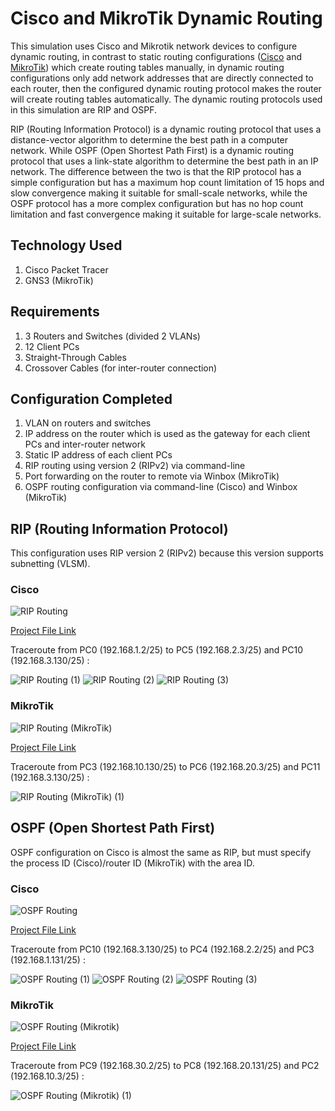 # Cisco and MikroTik Dynamic Routing
This simulation uses Cisco and Mikrotik network devices to configure dynamic routing, in contrast to static routing configurations ([Cisco](https://github.com/eightball270/CodingStudio-ComputerNetworkFundamentals?tab=readme-ov-file#static-routing) and [MikroTik](https://github.com/eightball270/MikroTik-Static-Routing/tree/main?tab=readme-ov-file#mikrotik-static-routing)) which create routing tables manually, in dynamic routing configurations only add network addresses that are directly connected to each router, then the configured dynamic routing protocol makes the router will create routing tables automatically. The dynamic routing protocols used in this simulation are RIP and OSPF.

RIP (Routing Information Protocol) is a dynamic routing protocol that uses a distance-vector algorithm to determine the best path in a computer network. While OSPF (Open Shortest Path First) is a dynamic routing protocol that uses a link-state algorithm to determine the best path in an IP network. The difference between the two is that the RIP protocol has a simple configuration but has a maximum hop count limitation of 15 hops and slow convergence making it suitable for small-scale networks, while the OSPF protocol has a more complex configuration but has no hop count limitation and fast convergence making it suitable for large-scale networks.

## Technology Used
1. Cisco Packet Tracer
2. GNS3 (MikroTik)

## Requirements
1. 3 Routers and Switches (divided 2 VLANs)
2. 12 Client PCs
3. Straight-Through Cables
4. Crossover Cables (for inter-router connection)

## Configuration Completed
1. VLAN on routers and switches
2. IP address on the router which is used as the gateway for each client PCs and inter-router network
3. Static IP address of each client PCs
4. RIP routing using version 2 (RIPv2) via command-line
5. Port forwarding on the router to remote via Winbox (MikroTik)
6. OSPF routing configuration via command-line (Cisco) and Winbox (MikroTik)

## RIP (Routing Information Protocol)
This configuration uses RIP version 2 (RIPv2) because this version supports subnetting (VLSM).

### Cisco

![RIP Routing](https://github.com/eightball270/Cisco-and-MikroTik-Dynamic-Routing/blob/main/Cisco/RIP%20Routing.png)

[Project File Link](https://github.com/eightball270/Cisco-and-MikroTik-Dynamic-Routing/blob/main/Cisco/RIP%20Routing.pkt)

Traceroute from PC0 (192.168.1.2/25) to PC5 (192.168.2.3/25) and PC10 (192.168.3.130/25) :

![RIP Routing (1)](https://github.com/eightball270/Cisco-and-MikroTik-Dynamic-Routing/blob/main/Cisco/RIP%20Routing%20(1).png) ![RIP Routing (2)](https://github.com/eightball270/Cisco-and-MikroTik-Dynamic-Routing/blob/main/Cisco/RIP%20Routing%20(2).png) ![RIP Routing (3)](https://github.com/eightball270/Cisco-and-MikroTik-Dynamic-Routing/blob/main/Cisco/RIP%20Routing%20(3).png)

### MikroTik

![RIP Routing (MikroTik)](https://github.com/eightball270/Cisco-and-MikroTik-Dynamic-Routing/blob/main/MikroTik/RIP%20Routing%20(MikroTik).png)

[Project File Link](https://github.com/eightball270/Cisco-and-MikroTik-Dynamic-Routing/blob/main/MikroTik/RIP%20Routing%20(MikroTik).gns3project.7z)

Traceroute from PC3 (192.168.10.130/25) to PC6 (192.168.20.3/25) and PC11 (192.168.3.130/25) :

![RIP Routing (MikroTik) (1)](https://github.com/eightball270/Cisco-and-MikroTik-Dynamic-Routing/blob/main/MikroTik/RIP%20Routing%20(MikroTik)%20(1).png)

## OSPF (Open Shortest Path First)
OSPF configuration on Cisco is almost the same as RIP, but must specify the process ID (Cisco)/router ID (MikroTik) with the area ID.

### Cisco

![OSPF Routing](https://github.com/eightball270/Cisco-and-MikroTik-Dynamic-Routing/blob/main/Cisco/OSPF%20Routing.png)

[Project File Link](https://github.com/eightball270/Cisco-and-MikroTik-Dynamic-Routing/blob/main/Cisco/OSPF%20Routing.pkt)

Traceroute from PC10 (192.168.3.130/25) to PC4 (192.168.2.2/25) and PC3 (192.168.1.131/25) :

![OSPF Routing (1)](https://github.com/eightball270/Cisco-and-MikroTik-Dynamic-Routing/blob/main/Cisco/OSPF%20Routing%20(1).png) ![OSPF Routing (2)](https://github.com/eightball270/Cisco-and-MikroTik-Dynamic-Routing/blob/main/Cisco/OSPF%20Routing%20(2).png) ![OSPF Routing (3)](https://github.com/eightball270/Cisco-and-MikroTik-Dynamic-Routing/blob/main/Cisco/OSPF%20Routing%20(3).png)

### MikroTik

![OSPF Routing (Mikrotik)](https://github.com/eightball270/Cisco-and-MikroTik-Dynamic-Routing/blob/main/MikroTik/OSPF%20Routing%20(Mikrotik).png)

[Project File Link](https://github.com/eightball270/Cisco-and-MikroTik-Dynamic-Routing/blob/main/MikroTik/OSPF%20Routing%20(MikroTik).gns3project.7z)

Traceroute from PC9 (192.168.30.2/25) to PC8 (192.168.20.131/25) and PC2 (192.168.10.3/25) :

![OSPF Routing (Mikrotik) (1)](https://github.com/eightball270/Cisco-and-MikroTik-Dynamic-Routing/blob/main/MikroTik/OSPF%20Routing%20(Mikrotik)%20(1).png)
